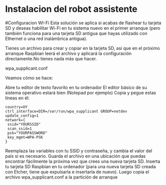 # Instalacion del robot assistente

#Configuracion WI-Fi
Esta solución se aplica si acabas de flashear tu tarjeta SD y deseas habilitar Wi-Fi en tu sistema nuevo en el primer arranque (pero también funciona para una tarjeta SD antigua que hayas utilizado con Ethernet o una red inalámbrica antigua).

Tienes un archivo para crear y copiar en la tarjeta SD, así que en el próximo arranque Raspbian leerá el archivo y aplicará la configuración directamente.No tienes nada más que hacer.

wpa_supplicant.conf

Veamos cómo se hace:

Abre tu editor de texto favorito en tu ordenador
El editor básico de su sistema operativo estará bien (Notepad por ejemplo)
Copia y pegue estas líneas en él:
```
country=UY
ctrl_interface=DIR=/var/run/wpa_supplicant GROUP=netdev
update_config=1
network={
 ssid="YOURSSID"
 scan_ssid=1
 psk="YOURPASSWORD"
 key_mgmt=WPA-PSK
}
```

Reemplaza las variables con tu SSID y contraseña, y cambia el valor del país si es necesario.
Guarda el archivo en una ubicación que puedas encontrar fácilmente la próxima vez que crees una nueva tarjeta SD.
Inserta tu tarjeta SD Raspbian en tu ordenador (para una nueva tarjeta SD creada con Etcher, tiene que expulsarla e insertarla de nuevo).
Luego copia el archivo wpa_supplicant.conf a la partición de arranque
